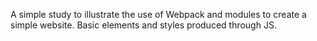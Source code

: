 A simple study to illustrate the use of Webpack and modules to create a simple website.
Basic elements and styles produced through JS. 